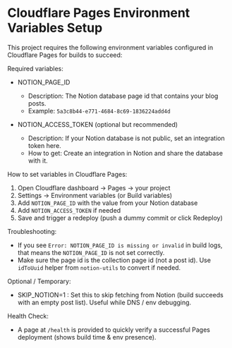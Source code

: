 # Cloudflare Pages Environment Variables Setup

This project requires the following environment variables configured in Cloudflare Pages for builds to succeed:

Required variables:

- NOTION_PAGE_ID
  - Description: The Notion database page id that contains your blog posts.
  - Example: `5a3c8b44-e771-4684-8c69-1836224add4d`

- NOTION_ACCESS_TOKEN (optional but recommended)
  - Description: If your Notion database is not public, set an integration token here.
  - How to get: Create an integration in Notion and share the database with it.

How to set variables in Cloudflare Pages:

1. Open Cloudflare dashboard -> Pages -> your project
2. Settings -> Environment variables (or Build variables)
3. Add `NOTION_PAGE_ID` with the value from your Notion database
4. Add `NOTION_ACCESS_TOKEN` if needed
5. Save and trigger a redeploy (push a dummy commit or click Redeploy)

Troubleshooting:
- If you see `Error: NOTION_PAGE_ID is missing or invalid` in build logs, that means the `NOTION_PAGE_ID` is not set correctly.
- Make sure the page id is the collection page id (not a post id). Use `idToUuid` helper from `notion-utils` to convert if needed.

Optional / Temporary:

- SKIP_NOTION=1 : Set this to skip fetching from Notion (build succeeds with an empty post list). Useful while DNS / env debugging.

Health Check:

- A page at `/health` is provided to quickly verify a successful Pages deployment (shows build time & env presence).


